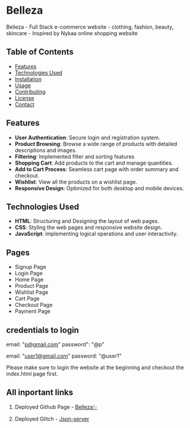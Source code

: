 # Belleza
Belleza - Full Stack e-commerce website - clothing, fashion, beauty, skincare - Inspired by Nykaa online shopping website

## Table of Contents

- [Features](#features)
- [Technologies Used](#technologies-used)
- [Installation](#installation)
- [Usage](#usage)
- [Contributing](#contributing)
- [License](#license)
- [Contact](#contact)

## Features
- **User Authentication**: Secure login and registration system.
- **Product Browsing**: Browse a wide range of products with detailed descriptions and images.
- **Filtering**: Implemented filter and sorting features 
- **Shopping Cart**: Add products to the cart and manage quantities.
- **Add to Cart Process**: Seamless cart page with order summary and checkout.
- **Wishlist**: View all the products on a wishlist page.
- **Responsive Design**: Optimized for both desktop and mobile devices.

## Technologies Used
- **HTML**: Structuring and Designing the layout of web pages.
- **CSS**: Styling the web pages and responsive website design.
- **JavaScript**: implementing logical operations and user interactivity.

## Pages
* Signup Page
* Login Page
* Home Page
* Product Page
* Wishlist Page
* Cart Page
* Checkout Page
* Payment Page

## credentials to login 
email: "p@gmail.com"
password": "@p"
 
email: "user1@gmail.com"
password: "@user1"

Please make sure to login the website at the beginning and checkout the index.html page first.

## All inportant links

1. Deployed Github Page - <a href="https://prakrtimankar.github.io/Belleza/">Belleza✨</a>

2. Deployed Glitch  - <a href="https://unmarred-blue-delivery.glitch.me">Json-server</a>

